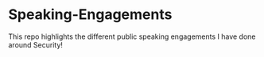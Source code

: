 # Speaking-Engagements
This repo highlights the different public speaking engagements I have done around Security! 

